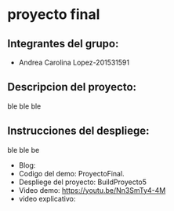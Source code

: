 # proyecto final
<h2>Integrantes del grupo:</h2>
 
 - Andrea Carolina Lopez-201531591
 
 <h2> Descripcion del proyecto:</h2>
  ble ble ble
 
<h2>Instrucciones del despliege:</h2> 
  ble ble be
  
- Blog:
- Codigo del demo: ProyectoFinal.
- Despliege del proyecto: BuildProyecto5
- Video demo: https://youtu.be/Nn3SmTy4-4M 
- video explicativo: 
 
